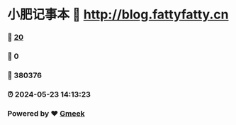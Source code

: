 # 小肥记事本 :link: http://blog.fattyfatty.cn 
### :page_facing_up: [20](http://blog.fattyfatty.cn/tag.html) 
### :speech_balloon: 0 
### :hibiscus: 380376 
### :alarm_clock: 2024-05-23 14:13:23 
### Powered by :heart: [Gmeek](https://github.com/Meekdai/Gmeek)
